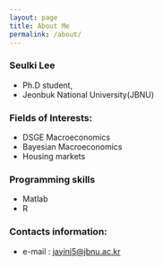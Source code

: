 ```yaml
---
layout: page
title: About Me
permalink: /about/
---
```


### Seulki Lee 
- Ph.D student,
- Jeonbuk National University(JBNU)

### Fields of Interests:
- DSGE Macroeconomics
- Bayesian Macroeconomics
- Housing markets


### Programming skills
- Matlab
- R

### Contacts information:
- e-mail : jayinj5@jbnu.ac.kr

